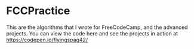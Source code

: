 # FCCPractice

This are the algorithms that I wrote for FreeCodeCamp, and the advanced projects.  You can view the code here and see the projects in action at https://codepen.io/flyingspag42/
